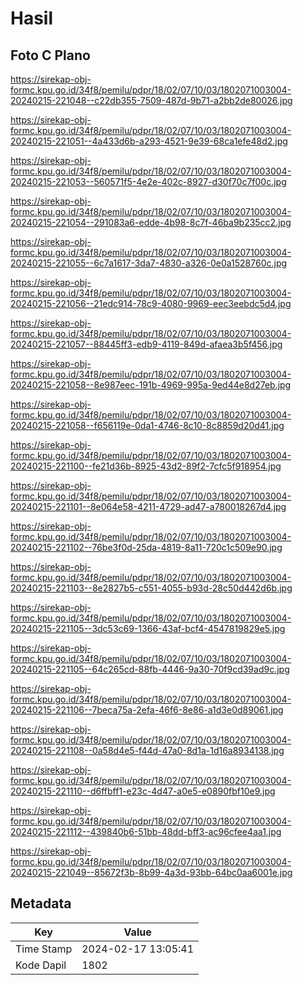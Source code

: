# Hasil

## Foto C Plano

https://sirekap-obj-formc.kpu.go.id/34f8/pemilu/pdpr/18/02/07/10/03/1802071003004-20240215-221048--c22db355-7509-487d-9b71-a2bb2de80026.jpg

https://sirekap-obj-formc.kpu.go.id/34f8/pemilu/pdpr/18/02/07/10/03/1802071003004-20240215-221051--4a433d6b-a293-4521-9e39-68ca1efe48d2.jpg

https://sirekap-obj-formc.kpu.go.id/34f8/pemilu/pdpr/18/02/07/10/03/1802071003004-20240215-221053--560571f5-4e2e-402c-8927-d30f70c7f00c.jpg

https://sirekap-obj-formc.kpu.go.id/34f8/pemilu/pdpr/18/02/07/10/03/1802071003004-20240215-221054--291083a6-edde-4b98-8c7f-46ba9b235cc2.jpg

https://sirekap-obj-formc.kpu.go.id/34f8/pemilu/pdpr/18/02/07/10/03/1802071003004-20240215-221055--6c7a1617-3da7-4830-a326-0e0a1528760c.jpg

https://sirekap-obj-formc.kpu.go.id/34f8/pemilu/pdpr/18/02/07/10/03/1802071003004-20240215-221056--21edc914-78c9-4080-9969-eec3eebdc5d4.jpg

https://sirekap-obj-formc.kpu.go.id/34f8/pemilu/pdpr/18/02/07/10/03/1802071003004-20240215-221057--88445ff3-edb9-4119-849d-afaea3b5f456.jpg

https://sirekap-obj-formc.kpu.go.id/34f8/pemilu/pdpr/18/02/07/10/03/1802071003004-20240215-221058--8e987eec-191b-4969-995a-9ed44e8d27eb.jpg

https://sirekap-obj-formc.kpu.go.id/34f8/pemilu/pdpr/18/02/07/10/03/1802071003004-20240215-221058--f656119e-0da1-4746-8c10-8c8859d20d41.jpg

https://sirekap-obj-formc.kpu.go.id/34f8/pemilu/pdpr/18/02/07/10/03/1802071003004-20240215-221100--fe21d36b-8925-43d2-89f2-7cfc5f918954.jpg

https://sirekap-obj-formc.kpu.go.id/34f8/pemilu/pdpr/18/02/07/10/03/1802071003004-20240215-221101--8e064e58-4211-4729-ad47-a780018267d4.jpg

https://sirekap-obj-formc.kpu.go.id/34f8/pemilu/pdpr/18/02/07/10/03/1802071003004-20240215-221102--76be3f0d-25da-4819-8a11-720c1c509e90.jpg

https://sirekap-obj-formc.kpu.go.id/34f8/pemilu/pdpr/18/02/07/10/03/1802071003004-20240215-221103--8e2827b5-c551-4055-b93d-28c50d442d6b.jpg

https://sirekap-obj-formc.kpu.go.id/34f8/pemilu/pdpr/18/02/07/10/03/1802071003004-20240215-221105--3dc53c69-1366-43af-bcf4-4547819829e5.jpg

https://sirekap-obj-formc.kpu.go.id/34f8/pemilu/pdpr/18/02/07/10/03/1802071003004-20240215-221105--64c265cd-88fb-4446-9a30-70f9cd39ad9c.jpg

https://sirekap-obj-formc.kpu.go.id/34f8/pemilu/pdpr/18/02/07/10/03/1802071003004-20240215-221106--7beca75a-2efa-46f6-8e86-a1d3e0d89061.jpg

https://sirekap-obj-formc.kpu.go.id/34f8/pemilu/pdpr/18/02/07/10/03/1802071003004-20240215-221108--0a58d4e5-f44d-47a0-8d1a-1d16a8934138.jpg

https://sirekap-obj-formc.kpu.go.id/34f8/pemilu/pdpr/18/02/07/10/03/1802071003004-20240215-221110--d6ffbff1-e23c-4d47-a0e5-e0890fbf10e9.jpg

https://sirekap-obj-formc.kpu.go.id/34f8/pemilu/pdpr/18/02/07/10/03/1802071003004-20240215-221112--439840b6-51bb-48dd-bff3-ac96cfee4aa1.jpg

https://sirekap-obj-formc.kpu.go.id/34f8/pemilu/pdpr/18/02/07/10/03/1802071003004-20240215-221049--85672f3b-8b99-4a3d-93bb-64bc0aa6001e.jpg


## Metadata

| Key        | Value               |
| ---------- | ------------------- |
| Time Stamp | 2024-02-17 13:05:41 |
| Kode Dapil | 1802                |



